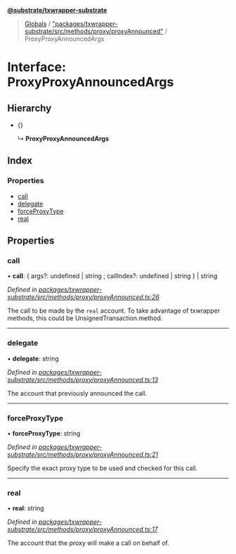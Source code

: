 **[@substrate/txwrapper-substrate](../README.md)**

> [Globals](../globals.md) / ["packages/txwrapper-substrate/src/methods/proxy/proxyAnnounced"](../modules/_packages_txwrapper_substrate_src_methods_proxy_proxyannounced_.md) / ProxyProxyAnnouncedArgs

# Interface: ProxyProxyAnnouncedArgs

## Hierarchy

* {}

  ↳ **ProxyProxyAnnouncedArgs**

## Index

### Properties

* [call](_packages_txwrapper_substrate_src_methods_proxy_proxyannounced_.proxyproxyannouncedargs.md#call)
* [delegate](_packages_txwrapper_substrate_src_methods_proxy_proxyannounced_.proxyproxyannouncedargs.md#delegate)
* [forceProxyType](_packages_txwrapper_substrate_src_methods_proxy_proxyannounced_.proxyproxyannouncedargs.md#forceproxytype)
* [real](_packages_txwrapper_substrate_src_methods_proxy_proxyannounced_.proxyproxyannouncedargs.md#real)

## Properties

### call

•  **call**: { args?: undefined \| string ; callIndex?: undefined \| string  } \| string

*Defined in [packages/txwrapper-substrate/src/methods/proxy/proxyAnnounced.ts:26](https://github.com/paritytech/txwrapper-core/blob/1c09a0e/packages/txwrapper-substrate/src/methods/proxy/proxyAnnounced.ts#L26)*

The call to be made by the `real` account.
To take advantage of txwrapper methods, this could be UnsignedTransaction.method.

___

### delegate

•  **delegate**: string

*Defined in [packages/txwrapper-substrate/src/methods/proxy/proxyAnnounced.ts:13](https://github.com/paritytech/txwrapper-core/blob/1c09a0e/packages/txwrapper-substrate/src/methods/proxy/proxyAnnounced.ts#L13)*

The account that previously announced the call.

___

### forceProxyType

•  **forceProxyType**: string

*Defined in [packages/txwrapper-substrate/src/methods/proxy/proxyAnnounced.ts:21](https://github.com/paritytech/txwrapper-core/blob/1c09a0e/packages/txwrapper-substrate/src/methods/proxy/proxyAnnounced.ts#L21)*

Specify the exact proxy type to be used and checked for this call.

___

### real

•  **real**: string

*Defined in [packages/txwrapper-substrate/src/methods/proxy/proxyAnnounced.ts:17](https://github.com/paritytech/txwrapper-core/blob/1c09a0e/packages/txwrapper-substrate/src/methods/proxy/proxyAnnounced.ts#L17)*

The account that the proxy will make a call on behalf of.
